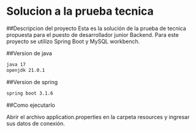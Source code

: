 # Solucion a la prueba tecnica

##Descripcion del proyecto
Esta es la solución de la prueba de tecnica propuesta para el puesto de desarrollador junior Backend.
Para este proyecto se utilizo Spring Boot y MySQL workbench.

##Version de java
```bash
java 17
openjdk 21.0.1
```
##Version de spring
```bash
spring boot 3.1.6
```
##Como ejecutarlo

Abrir el archivo application.properties en la carpeta resources y ingresar sus datos de conexión.